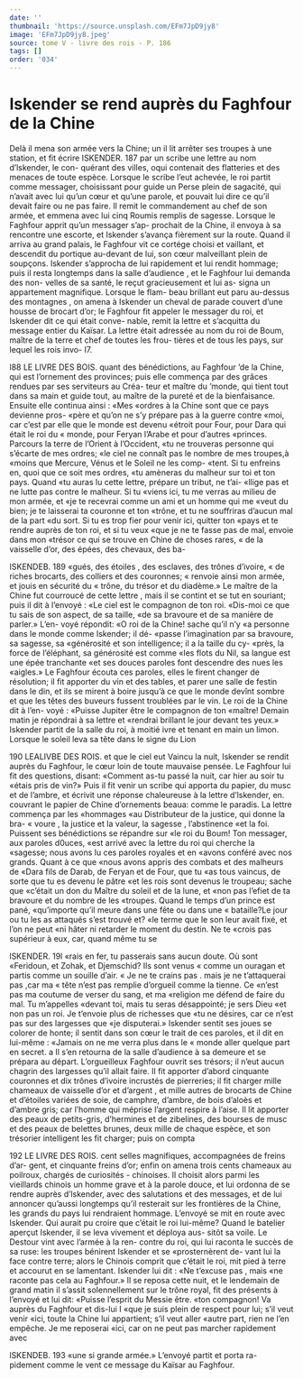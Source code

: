 ```yaml
---
date: ''
thumbnail: 'https://source.unsplash.com/EFm7JpD9jy8'
image: 'EFm7JpD9jy8.jpeg'
source: tome V - livre des rois - P. 186
tags: []
order: '034'
---
```


# Iskender se rend auprès du Faghfour de la Chine

Delà il mena son armée vers la Chine; un il lit arrêter ses troupes à une station, et fit écrire
ISKENDER. 187 par un scribe une lettre au nom d’lskender, le con-
quérant des villes, oqui contenait des flatteries et des menaces de toute espèce. Lorsque le scribe l’eut achevée, le roi partit comme messager, choisissant pour guide un Perse plein de sagacité, qui n’avait avec lui qu’un cœur et qu’une parole, et pouvait lui
dire ce qu’il devait faire ou ne pas faire. Il remit le commandement au chef de son armée, et emmena avec lui cinq Roumis remplis de sagesse.
Lorsque le Faghfour apprit qu’un messager s’ap-
prochait de la Chine, il envoya à sa rencontre une escorte, et Iskender s’avança fièrement sur la route.
Quand il arriva au grand palais, le Faghfour vit ce
cortége choisi et vaillant, et descendit du portique
au-devant de lui, son cœur malveillant plein de soupçons. Iskender s’approcha de lui rapidement et
lui rendit hommage; puis il resta longtemps dans la salle d’audience , et le Faghfour lui demanda des non- velles de sa santé, le reçut gracieusement et lui as- signa un appartement magnifique. Lorsque le flam-
beau brillant eut paru au-dessus des montagnes , on amena à Iskender un cheval de parade couvert d’une housse de brocart d’or; le Faghfour fit appeler le messager du roi, et Iskender dit ce qui était conve- nable, remit la lettre et s’acquitta du message entier
du Kaïsar. La lettre était adressée au nom du roi de Boum, maître de la terre et chef de toutes les frou- tières et de tous les pays, sur lequel les rois invo-
I7.

l88 LE LIVRE DES BOIS.
quant des bénédictions, au Faghfour ’de la Chine,
qui est l’ornement des provinces; puis elle commença par des grâces rendues par ses serviteurs au Créa- teur et maître du ’monde, qui tient tout dans sa main et guide tout, au maître de la pureté et de la bienfaisance. Ensuite elle continua ainsi : «Mes «ordres à la Chine sont que ce pays devienne pros- «père et qu’on ne s’y prépare pas à la guerre contre
«moi, car c’est par elle que le monde est devenu «étroit pour Four, pour Dara qui était le roi du « monde, pour Feryan l’Arabe et pour d’autres «princes. Parcours la terre de l’Orient à l’Occident,
«tu ne trouveras personne qui s’écarte de mes ordres;
«le ciel ne connaît pas le nombre de mes troupes,à «moins que Mercure, Vénus et le Soleil ne les comp- «tent. Si tu enfreins en, quoi que ce soit mes ordres, «tu amèneras du malheur sur toi et ton pays. Quand «tu auras lu cette lettre, prépare un tribut, ne t’ai- «llige pas et ne lutte pas contre le malheur. Si tu «viens ici, tu me verras au milieu de mon armée, et «je te recevrai comme un ami et un homme qui me «veut du bien; je te laisserai ta couronne et ton «trône, et tu ne souffriras d’aucun mal de la part
«du sort. Si tu es trop fier pour venir ici, quitter ton «pays et te rendre auprès de ton roi, et si tu veux «que je ne te fasse pas de mal, envoie dans mon «trésor ce qui se trouve en Chine de choses rares,
« de la vaisselle d’or, des épées, des chevaux, des ba-

ISKENDEB. 189 «gués, des étoiles , des esclaves, des trônes d’ivoire,
« de riches brocarts, des colliers et des couronnes; « renvoie ainsi mon armée, et jouis en sécurité du
« trône, du trésor et du diadème.»
Le maître de la Chine fut courroucé de cette lettre ,
mais il se contint et se tut en souriant; puis il dit à l’envoyé : «Le ciel est le compagnon de ton roi.
«Dis-moi ce que tu sais de son aspect, de sa taille, «de sa bravoure et de sa manière de parler.» L’en-
voyé répondit: «O roi de la Chine! sache qu’il n’y
«a personne dans le monde comme Iskender; il dé- «passe l’imagination par sa bravoure, sa sagesse, sa «générosité et son intelligence; il a la taille du cy- «près, la force de l’éléphant, sa générosité est comme
«les flots du Nil, sa langue est une épée tranchante
«et ses douces paroles font descendre des nues les «aigles.» Le Faghfour écouta ces paroles, elles le firent changer de résolution; il fit apporter du vin et des tables, et parer une salle de festin dans le din, et ils se mirent à boire jusqu’à ce que le monde devînt sombre et que les têtes des buveurs fussent troublées par le vin. Le roi de la Chine dit à l’en-
voyé : «Puisse Jupiter être le compagnon de ton «maître! Demain matin je répondrai à sa lettre et «rendrai brillant le jour devant tes yeux.» Iskender partit de la salle du roi, à moitié ivre et tenant en main un limon.
Lorsque le soleil leva sa tête dans le signe du Lion

190 LEALIVBE DES ROIS.
et que le ciel eut Vaincu la nuit, Iskender se rendit auprès du Faghfour, le cœur loin de toute mauvaise pensée. Le Faghfour lui fit des questions, disant: «Comment as-tu passé la nuit, car hier au soir tu «étais pris de vin?» Puis il fit venir un scribe qui apporta du papier, du musc et de l’ambre, et écrivit
une réponse chaleureuse à la lettre d’lskender, en. couvrant le papier de Chine d’ornements beaua: comme
le paradis. La lettre commença par les «hommages «au Distributeur de la justice, qui donne la bra- « voure , la justice et la valeur, la sagesse , l’abstinence
«et la foi. Puissent ses bénédictions se répandre sur
«le roi du Boum! Ton messager, aux paroles d0uces, «est arrivé avec la lettre du roi qui cherche la «sagesse; nous avons lu ces paroles royales et en «avons conféré avec nos grands. Quant à ce que
«nous avons appris des combats et des malheurs de «Dara fils de Darab, de Feryan et de Four, que tu «as tous vaincus, de sorte que tu es devenu le pâtre «et les rois sont devenus le troupeau; sache que «c’était un don du Maître du soleil et de la lune, et
«non pas l’efiet de ta bravoure et du nombre de les «troupes. Quand le temps d’un prince est pané, «qu’importe qu’il meure dans une fête ou dans une
« bataille?Le jour ou tu les as attaqués s’est trouvé et?
«le terme que le son leur avait fixé, et l’on ne peut
«ni hâter ni retarder le moment du destin. Ne te «crois pas supérieur à eux, car, quand même tu se

lSKENDER. 19l «rais en fer, tu passerais sans aucun doute. Où sont
«Feridoun, et Zohak, et Djemschid? Ils sont venus « comme un ouragan et partis comme un souille d’air.
« Je ne te crains pas . mais je ne t’attaquerai pas ,car ma
« tête n’est pas remplie d’orgueil comme la tienne. Ce
«n’est pas ma coutume de verser du sang, et ma «religion me défend de faire du mal. Tu m’appelles «devant toi, mais tu seras désappointé; je sers Dieu «et non pas un roi. Je t’envoie plus de richesses que «tu ne désires, car ce n’est pas sur des largesses que «je disputerai.»
Iskender sentit ses joues se colorer de honte; il sentit dans son cœur le trait de ces paroles, et il dit en lui-même : «Jamais on ne me verra plus dans le
« monde aller quelque part en secret. a Il s’en retourna
de la salle d’audience à sa demeure et se prépara au départ. L’orgueilleux Faghfour ouvrit ses trésors; il n’eut aucun chagrin des largesses qu’il allait faire. Il fit apporter d’abord cinquante couronnes et dix trônes d’ivoire incrustés de pierreries; il fit charger mille chameaux de vaisselle d’or et d’argent , et mille autres de brocarts de Chine et d’étoiles variées de soie, de camphre, d’ambre, de bois d’aloès et d’ambre gris;
car l’homme qui méprise l’argent respire à l’aise. Il
lit apporter des peaux de petits-gris, d’hermines et
de zibelines, des bourses de musc et des peaux de belettes brunes, deux mille de chaque espèce, et son trésorier intelligent les fit charger; puis on compta

192 LE LIVRE DES ROIS.
cent selles magnifiques, accompagnées de freins d’ar-
gent, et cinquante freins d’or; enfin on amena trois
cents chameaux au poilroux, chargés de curiosités - chinoises.
Il choisit alors parmi les vieillards chinois un homme grave et à la parole douce, et lui ordonna de se rendre auprès d’lskender, avec des salutations et
des messages, et de lui annoncer qu’aussi longtemps qu’il resterait sur les frontières de la Chine, les grands du pays lui rendraient hommage. L’envoyé
se mit en route avec Iskender. Qui aurait pu croire que c’était le roi lui-même? Quand le batelier
aperçut Iskender, il se leva vivement et déploya aus-
sitôt sa voile. Le Destour vint avec l’armée à la ren-
contre du roi, qui lui raconta le succès de sa ruse: les troupes bénirent Iskender et se «prosternèrent de-
vant lui la face contre terre; alors le Chinois comprit que c’était le roi, mit pied à terre et accourut en se lamentant. Iskender lui dit : «Ne t’excuse pas , mais
«ne raconte pas cela au Faghfour.» Il se reposa cette nuit, et le lendemain de grand matin il s’assit solennellement sur le trône royal, fit des présents à l’envoyé et lui dit: «Puisse l’esprit du Messie être.
«ton compagnon! Va auprès du Faghfour et dis-lui
I «que je suis plein de respect pour lui; s’il veut venir «ici, toute la Chine lui appartient; s’il veut aller «autre part, rien ne l’en empêche. Je me reposerai
«ici, car on ne peut pas marcher rapidement avec

lSKENDEB. 193 «une si grande armée.» L’envoyé partit et porta ra-
pidement comme le vent ce message du Kaïsar au Faghfour.
